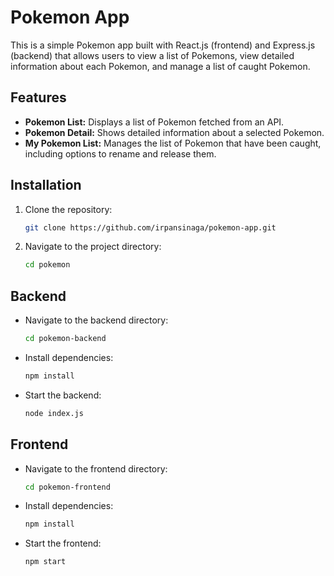 # Pokemon App

This is a simple Pokemon app built with React.js (frontend) and Express.js (backend) that allows users to view a list of Pokemons, view detailed information about each Pokemon, and manage a list of caught Pokemon.

## Features

- **Pokemon List:** Displays a list of Pokemon fetched from an API.
- **Pokemon Detail:** Shows detailed information about a selected Pokemon.
- **My Pokemon List:** Manages the list of Pokemon that have been caught, including options to rename and release them.

## Installation

1. Clone the repository:
   ```bash
   git clone https://github.com/irpansinaga/pokemon-app.git
   
2. Navigate to the project directory:
   ```bash
   cd pokemon

## Backend
-  Navigate to the backend directory:
   ```bash
   cd pokemon-backend

-  Install dependencies:
   ```bash
   npm install
   
-  Start the backend:
   ```bash
   node index.js

## Frontend
-  Navigate to the frontend directory:
   ```bash
   cd pokemon-frontend
-  Install dependencies:
   ```bash
   npm install
   
-  Start the frontend:
   ```bash
   npm start
